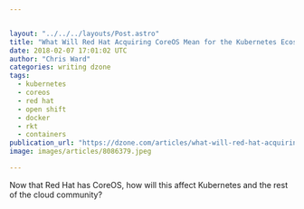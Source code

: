 ```yaml
---


layout: "../../../layouts/Post.astro"
title: "What Will Red Hat Acquiring CoreOS Mean for the Kubernetes Ecosystem?"
date: 2018-02-07 17:01:02 UTC
author: "Chris Ward"
categories: writing dzone
tags:
  - kubernetes
  - coreos
  - red hat
  - open shift
  - docker
  - rkt
  - containers
publication_url: "https://dzone.com/articles/what-will-red-hat-acquiring-coreos-mean-for-the-ku"
image: images/articles/8086379.jpeg

---
```

Now that Red Hat has CoreOS, how will this affect Kubernetes and the rest of the cloud community?

